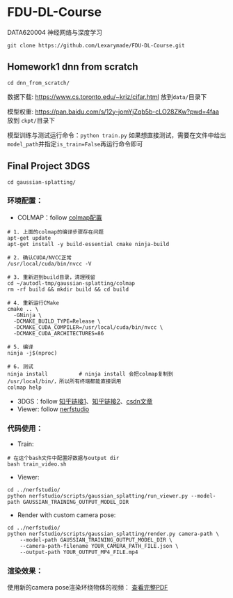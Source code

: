 # FDU-DL-Course
DATA620004 神经网络与深度学习
```
git clone https://github.com/Lexarymade/FDU-DL-Course.git
```
## Homework1 dnn from scratch
```
cd dnn_from_scratch/
```
数据下载: https://www.cs.toronto.edu/~kriz/cifar.html 放到`data/`目录下

模型权重: https://pan.baidu.com/s/12y-jomYjZqb5b-cLO28ZKw?pwd=4faa  放到 `ckpt/`目录下

模型训练与测试运行命令：`python train.py` 如果想直接测试，需要在文件中给出`model_path`并指定`is_train=False`再运行命令即可


## Final Project 3DGS
```
cd gaussian-splatting/
```
### 环境配置：
- COLMAP：follow [colmap配置](https://blog.csdn.net/Sakuya__/article/details/134766215)
```
# 1. 上面的colmap的编译步骤存在问题
apt-get update
apt-get install -y build-essential cmake ninja-build

# 2. 确认CUDA/NVCC正常
/usr/local/cuda/bin/nvcc -V

# 3. 重新进到build目录，清理残留
cd ~/autodl-tmp/gaussian-splatting/colmap
rm -rf build && mkdir build && cd build

# 4. 重新运行CMake
cmake .. \
  -GNinja \
  -DCMAKE_BUILD_TYPE=Release \
  -DCMAKE_CUDA_COMPILER=/usr/local/cuda/bin/nvcc \
  -DCMAKE_CUDA_ARCHITECTURES=86

# 5. 编译
ninja -j$(nproc)

# 6. 测试
ninja install          # ninja install 会把colmap复制到 /usr/local/bin/，所以所有终端都能直接调用
colmap help                 
```
- 3DGS：follow [知乎链接1](https://zhuanlan.zhihu.com/p/1889024280211199152)、[知乎链接2](https://zhuanlan.zhihu.com/p/10133731526)、[csdn文章](https://blog.csdn.net/Sakuya__/article/details/135376331)
- Viewer: follow [nerfstudio](https://github.com/yzslab/nerfstudio/tree/gaussian_splatting)

### 代码使用：
- Train:
```
# 在这个bash文件中配置好数据与output dir
bash train_video.sh
```
- Viewer:
```
cd ../nerfstudio/
python nerfstudio/scripts/gaussian_splatting/run_viewer.py --model-path GAUSSIAN_TRAINING_OUTPUT_MODEL_DIR
```

- Render with custom camera pose:
```
cd ../nerfstudio/
python nerfstudio/scripts/gaussian_splatting/render.py camera-path \
    --model-path GAUSSIAN_TRAINING_OUTPUT_MODEL_DIR \
    --camera-path-filename YOUR_CAMERA_PATH_FILE.json \
    --output-path YOUR_OUTPUT_MP4_FILE.mp4
```

### 渲染效果：
使用新的camera pose渲染环绕物体的视频：
[查看完整PDF](gaussian-splatting/assets/around_earth.pdf)

